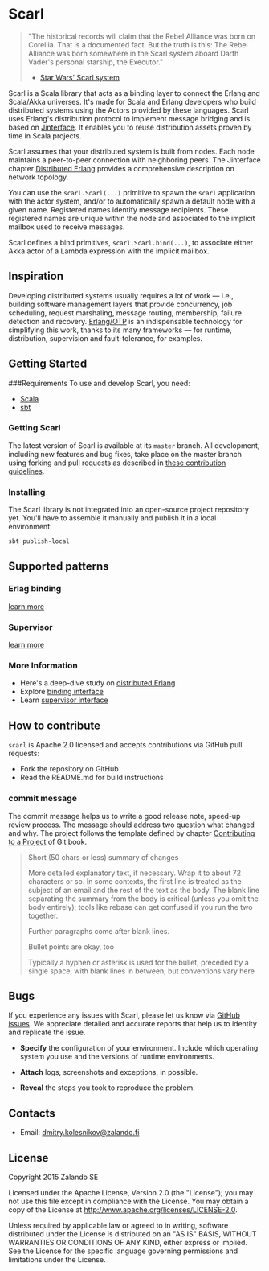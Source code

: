 # Scarl

>
> "The historical records will claim that the Rebel Alliance was born on Corellia.
> That is a documented fact. But the truth is this: The Rebel Alliance was born 
> somewhere in the Scarl system aboard Darth Vader's personal starship, the Executor."
>   - [Star Wars' Scarl system](http://starwars.wikia.com/wiki/Scarl_system)
> 

Scarl is a Scala library that acts as a binding layer to connect the Erlang and Scala/Akka universes. It's made for Scala and Erlang developers who build distributed systems using the Actors provided by these languages. Scarl uses Erlang's distribution protocol to implement message bridging and is based on [Jinterface](http://www.erlang.org/doc/apps/jinterface/jinterface_users_guide.html). It enables you to reuse distribution assets proven by time in Scala projects.

Scarl assumes that your distributed system is built from nodes. Each node maintains a peer-to-peer connection with neighboring peers. The Jinterface chapter [Distributed Erlang](http://erlang.org/doc/reference_manual/distributed.html) provides a comprehensive description on network topology. 

You can use the `scarl.Scarl(...)` primitive to spawn the `scarl` application with the actor system, and/or to automatically spawn a default node with a given name. Registered names identify message recipients. These registered names are unique within the node and associated to the implicit mailbox used to receive messages. 

Scarl defines a bind primitives, `scarl.Scarl.bind(...)`, to associate either Akka actor of a Lambda expression with the implicit mailbox. 

## Inspiration

Developing distributed systems usually requires a lot of work — i.e., building software management layers that provide concurrency, job scheduling, request marshaling, message routing, membership, failure detection and recovery. [Erlang/OTP](http://erlang.org/doc/) is an indispensable technology for simplifying this work, thanks to its many frameworks — for runtime, distribution, supervision and fault-tolerance, for examples. 

## Getting Started
###Requirements
To use and develop Scarl, you need:
- [Scala](http://www.scala-lang.org)
- [sbt](http://www.scala-sbt.org) 

### Getting Scarl

The latest version of Scarl is available at its `master` branch.  All development, including new features and bug fixes, take place on the master branch using forking and pull requests as described in [these contribution guidelines](doc/contribution.md). 


### Installing

The Scarl library is not integrated into an open-source project repository yet. You'll have to assemble it manually and publish it in a local environment:

```
sbt publish-local
```


## Supported patterns

### Erlag binding
[learn more](doc/binding.md)

### Supervisor
[learn more](doc/supervisor.md)


### More Information

* Here's a deep-dive study on [distributed Erlang](http://erlang.org/doc/reference_manual/distributed.html)
* Explore [binding interface](src/main/scala/org/zalando/scarl/Scarl.scala) 
* Learn [supervisor interface](src/main/scala/org/zalando/scarl/Supervisor.scala)


## How to contribute

`scarl` is Apache 2.0 licensed and accepts contributions via GitHub pull requests:

* Fork the repository on GitHub
* Read the README.md for build instructions

### commit message

The commit message helps us to write a good release note, speed-up review process. The message should address two question what changed and why. The project follows the template defined by chapter [Contributing to a Project](http://git-scm.com/book/ch5-2.html) of Git book.

>
> Short (50 chars or less) summary of changes
>
> More detailed explanatory text, if necessary. Wrap it to about 72 characters or so. In some contexts, the first line is treated as the subject of an email and the rest of the text as the body. The blank line separating the summary from the body is critical (unless you omit the body entirely); tools like rebase can get confused if you run the two together.
> 
> Further paragraphs come after blank lines.
> 
> Bullet points are okay, too
> 
> Typically a hyphen or asterisk is used for the bullet, preceded by a single space, with blank lines in between, but conventions vary here
>


## Bugs
If you experience any issues with Scarl, please let us know via [GitHub issues](https://github.com/zalando/scarl/issue). We appreciate detailed and accurate reports that help us to identity and replicate the issue. 

* **Specify** the configuration of your environment. Include which operating system you use and the versions of runtime environments. 

* **Attach** logs, screenshots and exceptions, in possible.

* **Reveal** the steps you took to reproduce the problem.


## Contacts

* Email: dmitry.kolesnikov@zalando.fi

## License

Copyright 2015 Zalando SE

Licensed under the Apache License, Version 2.0 (the "License"); you may not use this file except in compliance with the License. You may obtain a copy of the License at http://www.apache.org/licenses/LICENSE-2.0.

Unless required by applicable law or agreed to in writing, software distributed under the License is distributed on an "AS IS" BASIS, WITHOUT WARRANTIES OR CONDITIONS OF ANY KIND, either express or implied. See the License for the specific language governing permissions and limitations under the License.
